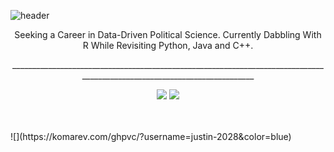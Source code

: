 ![header](https://capsule-render.vercel.app/api?type=waving&color=gradient&customColorList=30,30,30,30,30&height=200&section=header&text=Justin%20Oh%20☄️&fontSize=45)
<p align='center'>Seeking a Career in Data-Driven Political Science. Currently Dabbling With R While Revisiting Python, Java and C++.</p>
<p align='center'>_________________________________________________________________________________________________________________________</p>
<p align='center'>
  <img src="https://github-readme-stats.vercel.app/api?username=justin-2028&show_icons=true&theme=normal">
  <img src="https://github-readme-stats.vercel.app/api/top-langs/?username=justin-2028&exclude_repo=project-sophie">
</p>
<br /> <br />
![](https://komarev.com/ghpvc/?username=justin-2028&color=blue)

<!--
![justin2028](https://road-to-kaggle-grandmaster.vercel.app/api/simple/justin2028)

![Justin's GitHub Stats](https://github-readme-stats.vercel.app/api?username=justin-2028&show_icons=true&theme=normal)
[![Top Langs](https://github-readme-stats.vercel.app/api/top-langs/?username=justin-2028&exclude_repo=project-sophie)](https://github.com/justin-2028/github-readme-stats)
<br /> <br />
![](https://komarev.com/ghpvc/?username=justin-2028&color=blue)

<p align="center">
  <img src="https://komarev.com/ghpvc/?username=justin-2028&color=blue" alt="Profile views counter" />
  <img src="https://road-to-kaggle-grandmaster.vercel.app/api/simple/justin2028" alt="justin2028 badge" />
</p>

![header](https://capsule-render.vercel.app/api?type=waving&color=gradient&customColorList=30,30,30,30,30&height=200&section=header&text=Introducing...%20Justin%20☄️&fontSize=45) <br />
<br />
Seeking a Career in **Data-Driven Political Science.** Currently Dabbling With **R** While Revisiting **Python**, **Java** and **C++**.<br /> 
![header](https://capsule-render.vercel.app/api?type=waving&color=gradient&customColorList=30,30,30,30,30&height=200&section=header&text=Introducing...%20Justin%20☄️&fontSize=45)

-->
